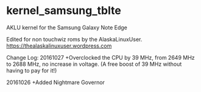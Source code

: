 # kernel_samsung_tblte
AKLU kernel for the Samsung Galaxy Note Edge

Edited for non touchwiz roms by the AlaskaLinuxUser. https://thealaskalinuxuser.wordpress.com

Change Log:
20161027
+Overclocked the CPU by 39 MHz, from 2649 MHz to 2688 MHz, no increase in voltage.
(A free boost of 39 MHz without having to pay for it!)

20161026
+Added Nightmare Governor
